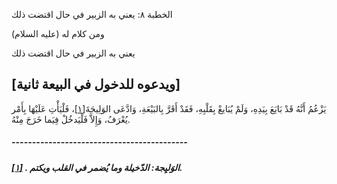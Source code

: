   الخطبة   ٨: يعني به الزبير في حال اقتضت ذلك	

ومن كلام له (عليه السلام)

يعني به الزبير في حال اقتضت ذلك

## [ويدعوه للدخول في البيعة ثانية]

يَزْعُمُ أَنَّهُ قَدْ بَايَعَ بِيَدِهِ، وَلَمْ يُبَايعْ بِقَلْبِهِ، فَقَدْ أَقَرَّ بِالبَيْعَةِ، وَادَّعَى الوَلِيجَةَ[[١\]](https://arabic.balaghah.net/node/426#_ftn1)، فَلْيَأْتِ عَلَيْهَا بِأَمْر يُعْرَفُ، وَإِلاَّ فَلْيَدخُلْ فِيَما خَرَجَ مِنْهُ.

##### -------------------------------------------

##### [[١\]](https://arabic.balaghah.net/node/426#_ftnref1) . الوَليِجة: الدّخيلة وما يُضمر في القلب ويكتم.

  
